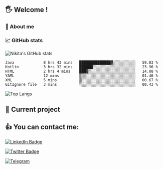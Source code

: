 ## 🖐 Welcome !

### 🙂 About me

### 📈 GitHub stats
![Nikita's GitHub stats](https://github-readme-stats.vercel.app/api?username=DOMOKUL&show_icons=true&theme=gruvbox)

<!--START_SECTION:waka-->

```text
Java             8 hrs 43 mins   ██████████████▓░░░░░░░░░░   59.03 %
Kotlin           3 hrs 32 mins   ██████░░░░░░░░░░░░░░░░░░░   23.96 %
HTML             2 hrs 4 mins    ███▓░░░░░░░░░░░░░░░░░░░░░   14.08 %
YAML             12 mins         ▒░░░░░░░░░░░░░░░░░░░░░░░░   01.46 %
XML              5 mins          ▒░░░░░░░░░░░░░░░░░░░░░░░░   00.67 %
GitIgnore file   3 mins          ░░░░░░░░░░░░░░░░░░░░░░░░░   00.43 %
```

<!--END_SECTION:waka-->

![Top Langs](https://github-readme-stats.vercel.app/api/top-langs/?username=DOMOKUL&layout=compact&show_icons=true&theme=gruvbox)

## 🎨 Current project

## 👍 You can contact me:

[![LinkedIn Badge](https://img.shields.io/badge/LinkedIn-Profile-informational?style=flat&logo=linkedin&logoColor=white&color=0D76A8)](https://www.linkedin.com/in/strokach-nikita-810b50230/)

[![Twitter Badge](https://img.shields.io/badge/Twitter-Profile-informational?style=flat&logo=twitter&logoColor=white&color=0D76A8)](https://twitter.com/domokul)

[![Telegram](https://img.shields.io/badge/Telegram-Profile-informational?style=flat&logo=telegram&logoColor=white&color=0D76A8)](https://t.me/Domokul)


